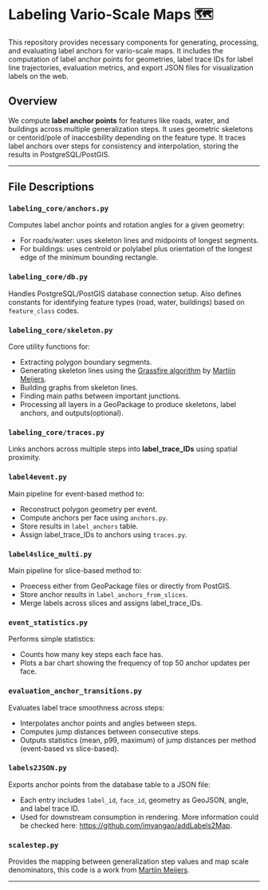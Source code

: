 # Labeling Vario-Scale Maps 🗺

This repository provides necessary components for generating, processing, and evaluating label anchors for vario-scale maps. It includes the computation of label anchor points for geometries, label trace IDs for label line trajectories, evaluation metrics, and export JSON files for visualization labels on the web.

## Overview

We compute **label anchor points** for features like roads, water, and buildings across multiple generalization steps. It uses geometric skeletons or centorid/pole of inaccesbility depending on the feature type. It traces label anchors over steps for consistency and interpolation, storing the results in PostgreSQL/PostGIS.

---

## File Descriptions

### `labeling_core/anchors.py`

Computes label anchor points and rotation angles for a given geometry:
- For roads/water: uses skeleton lines and midpoints of longest segments.
- For buildings: uses centroid or polylabel plus orientation of the longest edge of the minimum bounding rectangle.

### `labeling_core/db.py`

Handles PostgreSQL/PostGIS database connection setup. Also defines constants for identifying feature types (road, water, buildings) based on `feature_class` codes.

### `labeling_core/skeleton.py`

Core utility functions for:
- Extracting polygon boundary segments.
- Generating skeleton lines using the [Grassfire algorithm](https://github.com/bmmeijers/grassfire) by [Martijn Meijers](https://github.com/bmmeijers).
- Building graphs from skeleton lines.
- Finding main paths between important junctions.
- Processing all layers in a GeoPackage to produce skeletons, label anchors, and outputs(optional).

### `labeling_core/traces.py`

Links anchors across multiple steps into **label_trace_IDs** using spatial proximity.

### `label4event.py`

Main pipeline for event-based method to:
- Reconstruct polygon geometry per event.
- Compute anchors per face using `anchors.py`.
- Store results in `label_anchors` table.
- Assign label_trace_IDs to anchors using `traces.py`.

### `label4slice_multi.py`

Main pipeline for slice-based method to:
- Proecess either from GeoPackage files or directly from PostGIS.
- Store anchor results in `label_anchors_from_slices`.
- Merge labels across slices and assigns label_trace_IDs.

### `event_statistics.py`

Performs simple statistics:
- Counts how many key steps each face has.
- Plots a bar chart showing the frequency of top 50 anchor updates per face.

### `evaluation_anchor_transitions.py`

Evaluates label trace smoothness across steps:
- Interpolates anchor points and angles between steps.
- Computes jump distances between consecutive steps.
- Outputs statistics (mean, p99, maximum) of jump distances per method (event-based vs slice-based).

### `labels2JSON.py`

Exports anchor points from the database table to a JSON file:
- Each entry includes `label_id`, `face_id`, geometry as GeoJSON, angle, and label trace ID.
- Used for downstream consumption in rendering. More information could be checked here: https://github.com/imyangao/addLabels2Map.

### `scalestep.py`

Provides the mapping between generalization step values and map scale denominators, this code is a work from [Martijn Meijers](https://github.com/bmmeijers).

---
